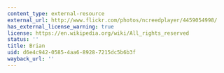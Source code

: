 ```yaml
---
content_type: external-resource
external_url: http://www.flickr.com/photos/ncreedplayer/4459054998/
has_external_license_warning: true
license: https://en.wikipedia.org/wiki/All_rights_reserved
status: ''
title: Brian
uid: d6e4c942-0585-4aa6-8928-7215dc5b6b3f
wayback_url: ''
---
```

